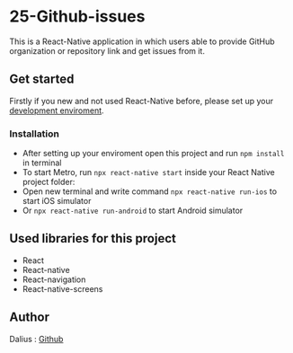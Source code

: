 # 25-Github-issues

This is a React-Native application in which users able to provide GitHub organization or repository link and get issues from it.

## Get started

Firstly if you new and not used React-Native before, please set up your [development enviroment](https://reactnative.dev/docs/environment-setup).

### Installation

-   After setting up your enviroment open this project and run `npm install` in terminal
-   To start Metro, run `npx react-native start` inside your React Native project folder:
-   Open new terminal and write command `npx react-native run-ios` to start iOS simulator
-   Or `npx react-native run-android` to start Android simulator


## Used libraries for this project
-   React
-   React-native
-   React-navigation
-   React-native-screens


## Author

Dalius : [Github](https://github.com/dalram)
